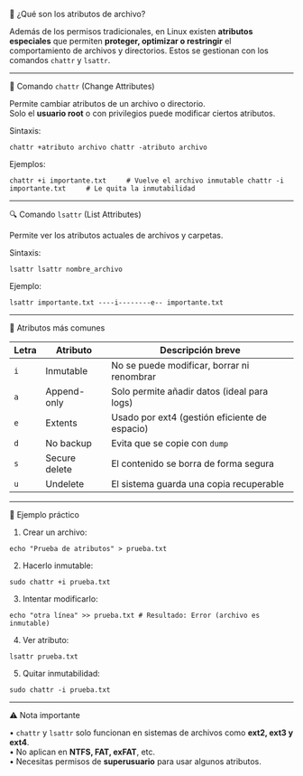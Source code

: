 🧱 ¿Qué son los atributos de archivo?

Además de los permisos tradicionales, en Linux existen **atributos especiales** que permiten **proteger, optimizar o restringir** el comportamiento de archivos y directorios. Estos se gestionan con los comandos `chattr` y `lsattr`.

---

🔧 Comando `chattr` (Change Attributes)

Permite cambiar atributos de un archivo o directorio.  
Solo el **usuario root** o con privilegios puede modificar ciertos atributos.

Sintaxis:

`chattr +atributo archivo chattr -atributo archivo`

Ejemplos:

`chattr +i importante.txt     # Vuelve el archivo inmutable chattr -i importante.txt     # Le quita la inmutabilidad`

---

🔍 Comando `lsattr` (List Attributes)

Permite ver los atributos actuales de archivos y carpetas.

Sintaxis:

`lsattr lsattr nombre_archivo`

Ejemplo:

`lsattr importante.txt ----i--------e-- importante.txt`

---

📌 Atributos más comunes

|Letra|Atributo|Descripción breve|
|---|---|---|
|`i`|Inmutable|No se puede modificar, borrar ni renombrar|
|`a`|Append-only|Solo permite añadir datos (ideal para logs)|
|`e`|Extents|Usado por ext4 (gestión eficiente de espacio)|
|`d`|No backup|Evita que se copie con `dump`|
|`s`|Secure delete|El contenido se borra de forma segura|
|`u`|Undelete|El sistema guarda una copia recuperable|

---

🧠 Ejemplo práctico

1. Crear un archivo:

`echo "Prueba de atributos" > prueba.txt`

2. Hacerlo inmutable:
    
`sudo chattr +i prueba.txt`

3. Intentar modificarlo:
    
`echo "otra línea" >> prueba.txt # Resultado: Error (archivo es inmutable)`

4. Ver atributo:
    
`lsattr prueba.txt`

5. Quitar inmutabilidad:
    
`sudo chattr -i prueba.txt`

---

⚠️ Nota importante

• `chattr` y `lsattr` solo funcionan en sistemas de archivos como **ext2, ext3 y ext4**.  
• No aplican en **NTFS, FAT, exFAT**, etc.  
• Necesitas permisos de **superusuario** para usar algunos atributos.